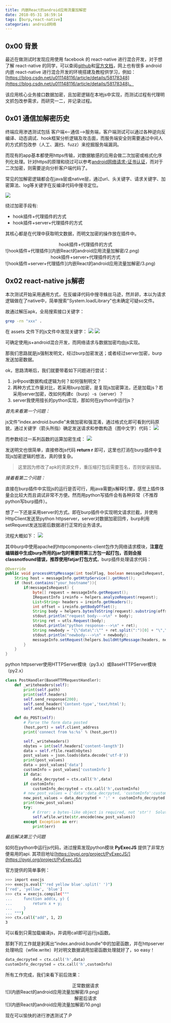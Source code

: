 ```yaml
---
title: 内嵌React的android应用流量加解密
date: 2018-05-31 16:59:14
tags: [burp,react-native]
categories: android网络
---
```

## 0x00 背景
最近在做测试时发现应用使用 facebook 的 react-native 进行混合开发，对于想了解 react-native 的同学，可以查阅[github](https://github.com/facebook/react-native)和[官方文档](http://facebook.github.io/react-native/docs/getting-started.html)，网上也有很多 android 内嵌 react-native 进行混合开发的环境搭建及教程供学习，例如：[https://blog.csdn.net/u011148116/article/details/58178348](https://blog.csdn.net/u011148116/article/details/58178348)。

该应用核心业务接口数据加密，且加密逻辑在本地js中实现，而测试过程有代理明文抓包改参需求，而研究一二，并记录过程。

<!-- more -->

## 0x01 通信加解密历史
终端应用渗透测试包括 客户端<--通信-->服务端，客户端测试可以通过各种逆向反编译、动态调试、hook框架分析逻辑及攻击面，而服务端安全则需要通过中间人的方式抓包改参（人工、漏扫、fuzz）来挖掘服务端漏洞。

而现有的app基本都使用https传输，对数据敏感的应用会做二次加密或格式化序列化处理。针对https的原理和绕过可以参考[android网络请求-证书认证](https://houugen.github.io/2018/05/24/android网络请求-证书认证/)，而对于二次加密，则需要逆向分析客户端代码了。

常见的加解密逻辑都会在java层或native层，通过url、头关键字、请求关键字、加密算法、log等关键字在反编译代码中搜寻定位。

![](内嵌React的android应用流量加解密/1.png)

绕过加密手段有:

* hook插件+代理插件的方式
* hook插件+server+代理插件的方式

其核心都是在代理中获取明文数据，而明文加密的操作放在插件中。

<center>hook插件+代理插件的方式</center>
![hook插件+代理插件](内嵌React的android应用流量加解密/2.png)

<center>hook插件+server+代理插件的方式</center>
![hook插件+server+代理插件](内嵌React的android应用流量加解密/3.png)

## 0x02 react-native js解密
本次测试开始采用通用方式，在反编译代码中搜寻蛛丝马迹，然并卵，本以为请求逻辑做在了native中，简单搜索"System.loadLibrary"也未确定可疑so文件。

故通过解压apk，全局搜索接口关键字：

```bash
grep -rn "xxx" .
```

在 assets 文件下的js文件中发现关键字：
![](内嵌React的android应用流量加解密/4.png)
![](内嵌React的android应用流量加解密/5.png)

可确定使用js+android混合开发，而网络请求与数据加密均由js实现。

那我们思路就是js强制发明文，经过burp加密发送；或者经过server加密，burp发送加密数据。

ok，思路清晰后，我们就要带着如下问题进行尝试：

1. js中post数据构成逻辑为何？如何强制明文？
2. 两种方式工作量对比，若采用burp加密，是复现js加密算法，还是加载js？若采用server加密，改如何构建c（burp）-s（server）？
3. server我使用擅长的python实现，那如何在python中运行js？

*首先来看第一个问题：*

js文件“index.android.bundle”未做加密和强混淆，通过格式化即可看到代码原貌，通过关键字（箭头所指）确定发送请求和参数构造（图中文字）代码：
![](内嵌React的android应用流量加解密/6.png)

而参数经过一系列函数的运算加密生成：
![](内嵌React的android应用流量加解密/7.png)

发送明文也很简单，直接修改js代码 **return r** 即可，这里也打消在burp插件中复现js加密逻辑的想法，真的很复杂。

> 这里因为修改了apk的资源文件，重压缩打包后需要签名，否则安装报错。

*接着看第二个问题：*

直接在burp插件中实现js的运行是否可行，用java需要js解释引擎，感觉上插件体量会比较大而且调试非常不方便。然而用python写插件会有各种异常（不推荐python写burp插件）。

想了一下还是采用server的方式。即在burp插件中实现明文请求拦截，并使用HttpClient发送至python httpserver，server对数据加密回传，burp利用setRequest发送加密后数据进行正常的业务请求。

流程大概如下：
![](内嵌React的android应用流量加解密/8.png)

其中burp中使用apache的httpcomponents-client包作为网络请求模块，**注意在编辑器中生成burp所用的jar包时需要将第三方包一起打包，否则会报classnotfound错误，推荐使用fatjar打包方式**，burp插件处理请求代码：
```java
@Override
public void processHttpMessage(int toolFlag, boolean messageIsRequest, IHttpRequestResponse messageInfo) {
	String host = messageInfo.getHttpService().getHost();
	if (host.contains("your_hostname")){
		if(messageIsRequest) {
			byte[] request = messageInfo.getRequest();
			IRequestInfo ireinfo = helpers.analyzeRequest(request);
			List<String> headers = ireinfo.getHeaders();
			int offset = ireinfo.getBodyOffset();
			String body = helpers.bytesToString(request).substring(offset);
			stdout.println("request body--->\n" + body);
			String ret = utls.Request(body);
			stdout.println("python response--->\n" + ret);
			String newbody = "{\"data\":\"" + ret.split(":")[0] + "\",\"customInfo\":\"" + ret.split(":")[1] + "\"}";
			stdout.println("newbody--->\n" + newbody);
			messageInfo.setRequest(helpers.buildHttpMessage(headers, newbody.getBytes()));
		}
	}	
}
```


python httpserver使用HTTPServer模块（py3.x）或BaseHTTPServer模块（py2.x）
```python
class PostHandler(BaseHTTPRequestHandler):
    def _writeheaders(self):
        print(self.path)
        print(self.headers)
        self.send_response(200);
        self.send_header('Content-type','text/html');
        self.end_headers()

    def do_POST(self):
        # Parse the form data posted
        (host,port) = self.client_address
        print('connect from %s:%s' % (host,port))

        self._writeheaders()
        nbytes = int(self.headers['content-length'])
        data = self.rfile.read(nbytes)
        post_values = json.loads(data.decode('utf-8'))
        print(post_values)
        data = post_values['data']
        customInfo = post_values['customInfo']
        if data:
            data_decrpyted = ctx.call('h',data)
        if customInfo:
            customInfo_decrpyted = ctx.call('h',customInfo)
        # new_post_values = {'data':data_decrpyted, 'customInfo':customInfo_decrpyted}
        new_post_values = data_decrpyted + ':' +  customInfo_decrpyted
        print(new_post_values)
        try:
            # Error: a bytes-like object is required, not 'str'!  Solution: str.encode or bytes(s, encoding="utf8")
            self.wfile.write(str.encode(new_post_values))
        except Exception as err:
            print(err)
```

*最后解决第三个问题*

如何在python中运行js代码，进过搜索发现python模块 **PyExecJS** 提供了非常方便易用的api.
其项目地址[https://pypi.org/project/PyExecJS/](https://pypi.org/project/PyExecJS/)

官方提供的简单事例：
```bash
>>> import execjs
>>> execjs.eval("'red yellow blue'.split(' ')")
['red', 'yellow', 'blue']
>>> ctx = execjs.compile("""
...     function add(x, y) {
...         return x + y;
...     }
... """)
>>> ctx.call("add", 1, 2)
3
```

可以看到只需加载编译js，并调用call即可运行js函数。

那剩下的工作就是剥离出“index.android.bundle”中的加密函数，并在httpserver处理响应（wfile.write）时对明文数据调用加密函数处理就好了，so easy！
```python
data_decrpyted = ctx.call('h',data)
customInfo_decrpyted = ctx.call('h',customInfo)
```

所有工作完成，我们来看下前后效果：
<center>正常数据请求</center>
![](内嵌React的android应用流量加解密/9.png)

<center>解密后请求</center>
![](内嵌React的android应用流量加解密/10.png)

现在可以愉快的进行渗透测试了:P